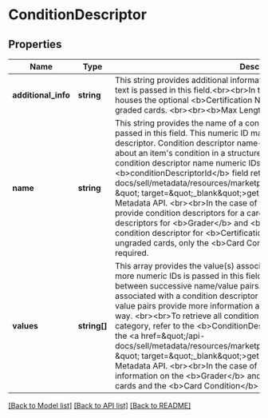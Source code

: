 # ConditionDescriptor

## Properties
Name | Type | Description | Notes
------------ | ------------- | ------------- | -------------
**additional_info** | **string** | This string provides additional information about a condition descriptor. Open text is passed in this field.&lt;br&gt;&lt;br&gt;In the case of trading cards, this field houses the optional &lt;b&gt;Certification Number&lt;/b&gt; condition descriptor for graded cards. &lt;br&gt;&lt;br&gt;&lt;b&gt;Max Length:&lt;/b&gt; 30 characters | [optional] 
**name** | **string** | This string provides the name of a condition descriptor. A numeric ID is passed in this field. This numeric ID maps to the name of a condition descriptor. Condition descriptor name-value pairs provide more information about an item&#x27;s condition in a structured way. &lt;br&gt;&lt;br&gt;To retrieve all condition descriptor name numeric IDs for a category, refer to the &lt;b&gt;conditionDescriptorId&lt;/b&gt; field returned in the &lt;a href&#x3D;\&quot;/api-docs/sell/metadata/resources/marketplace/methods/getItemConditionPolicies \&quot; target&#x3D;\&quot;_blank\&quot;&gt;getItemConditionPolicies&lt;/a&gt; method of Metadata API. &lt;br&gt;&lt;br&gt;In the case of trading cards, this field is used to provide condition descriptors for a card. For graded cards, the condition descriptors for &lt;b&gt;Grader&lt;/b&gt; and &lt;b&gt;Grade&lt;/b&gt; are required, while the condition descriptor for &lt;b&gt;Certification Number&lt;/b&gt; is optional. For ungraded cards, only the &lt;b&gt;Card Condition&lt;/b&gt; condition descriptor is required. | [optional] 
**values** | **string[]** | This array provides the value(s) associated with a condition descriptor. One or more numeric IDs is passed in this field. Commas are used as delimiters between successive name/value pairs. These numeric IDs map to the values associated with a condition descriptor name. Condition descriptor name-value pairs provide more information about an item&#x27;s condition in a structured way. &lt;br&gt;&lt;br&gt;To retrieve all condition descriptor value numeric IDs for a category, refer to the &lt;b&gt;ConditionDescriptorValueId&lt;/b&gt; array returned in the &lt;a href&#x3D;\&quot;/api-docs/sell/metadata/resources/marketplace/methods/getItemConditionPolicies \&quot; target&#x3D;\&quot;_blank\&quot;&gt;getItemConditionPolicies&lt;/a&gt; method of Metadata API. &lt;br&gt;&lt;br&gt;In the case of trading cards, this field houses the information on the &lt;b&gt;Grader&lt;/b&gt; and &lt;b&gt;Grade&lt;/b&gt; descriptors of graded cards and the &lt;b&gt;Card Condition&lt;/b&gt; descriptor for ungraded cards. | [optional] 

[[Back to Model list]](../../README.md#documentation-for-models) [[Back to API list]](../../README.md#documentation-for-api-endpoints) [[Back to README]](../../README.md)

